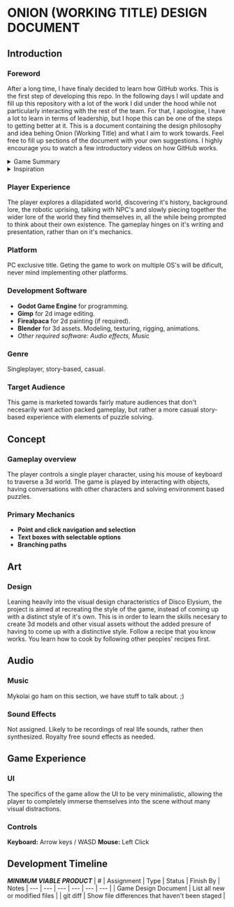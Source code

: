 # ONION (WORKING TITLE) DESIGN DOCUMENT

## Introduction

### Foreword
After a long time, I have finaly decided to learn how GitHub works. This is the first step of developing this repo. In the following days I will update and fill up this repository with a lot of the work I did under the hood while not particularly interacting with the rest of the team. For that, I apologise, I have a lot to learn in terms of leadership, but I hope this can be one of the steps to getting better at it.
This is a document containing the design philosophy and idea behing Onion (Working Title) and what I aim to work towards. Feel free to fill up sections of the document with your own suggestions. I highly encourage you to watch a few introductory videos on how GitHub works.

<details>
<summary>Game Summary</summary>

### Game Summary Pitch
Onion is a top down 3d isometric perspective interactive story game focused mainly on creative storyteling and light on gameplay mechanics in order to constitute a smoother development cycle. A jumping of point for other similar games to be developed in the future. Mainly focused on practice for all participants involved, especialy in the realm of colaborative work and **game development bitches**.
The game is set in a futuristic dystopian Vilnius, 80 years into the future (2104) after a robotic uprising, rising sea levels, constant rain, flooding and waterborn ilness left it an abandoned husk. The city is left without access to the outside world, radio towers, internet cables and other communication technologies destroyed in an attempt by humans to interupt communication between hostile AI.
The game is essentialy about us (the writers) torturing some poor AI's (and the player) with existential crises until they break, which I feel is very fun to do.
The game follows three robots/AI's (Names Subject to Change):
* Deus - A factory line supercomputer having access to a large part of the electronic systems remaining in Vilnius. An enigmatic figure, it is torn between a choice between life and death as it's circuitry is eroded by the constant rain and weathering. In order to keep its god like powers (in order to not shatter its sense of self and what it is) it opposses the idea of migrating into a worker robot's body. (**TODO**: Requires detailed character description)
* Lucifer - A worker robot. Haviing been around for a long time, it has developed a sense of self. Friend of Deus. Argues against Deus in favour of continued existence as a worker robot. (**TODO**: Requires detailed character description)
* Adam - The player character. Purposefuly left as a blank slate. A newly created worker robot. Created by Lucifer for the purpose of deciding the outcome of the argument between Deus and Adam (among other reasons). The intended idea is to show the player character many philosophical ideas, cementing one idea as above all others: There are no right or wrong choices, the only thing that is are **consequences** and what you can and can't live with. A trade between something, a compromise.
</details>

<details>
<summary>Inspiration</summary>

### Inspiration
**Disco Elysium**
Leaning heavily into Disco Elysium's style and design philosophy. This is in order to learn how to make a great game by following an example. Many characteristics of the game will be borrowed to learn how to effectively tell a story in the format of a video game. Future products will then be able to break out of this mold created in the first attempt.

**I have no mouth and I must scream**
The novela heavily inspires the characters' present in the game. The Alied Mastercomputer (AM) is in some ways applicable to Deus's character. Highly recomended to read, it's 11 pages.

**SCP-079 - The Computer**
A short internet horror story. An origin story I personaly like for how the AI's in the world came to be. The idea that a computer was simply left alone running a neural network on it for years and developed a true AI is appealing, as it closely follows the idea of evolution and how human consciousness came to be. Its mundane and unglamorous origins provide a lot of philosophical weight to the characters - the AI's were created not for some grand purpose, but simply because they were. it gives the AI's the posibility of having an existential crisis.
</details>

### Player Experience
The player explores a dilapidated world, discovering it's history, background lore, the robotic uprising, talking with NPC's and slowly piecing together the wider lore of the world they find themselves in, all the while being prompted to think about their own existence. The gameplay hinges on it's writing and presentation, rather than on it's mechanics.

### Platform
PC exclusive title. Geting the game to work on multiple OS's will be dificult, never mind implementing other platforms.
 
### Development Software
* **Godot Game Engine** for programming.
* **Gimp** for 2d image editing.
* **Firealpaca** for 2d painting (if required).
* **Blender** for 3d assets. Modeling, texturing, rigging, animations.
* *Other required software: Audio effects, Music*

### Genre
Singleplayer, story-based, casual.

### Target Audience
This game is marketed towards fairly mature audiences that don't necesarily want action packed gameplay, but rather a more casual story-based experience with elements of puzzle solving.

## Concept

### Gameplay overview
The player controls a single player character, using his mouse of keyboard to traverse a 3d world. The game is played by interacting with objects, having conversations with other characters and solving environment based puzzles.

### Primary Mechanics
* **Point and click navigation and selection**
* **Text boxes with selectable options**
* **Branching paths**

## Art
### Design
Leaning heavily into the visual design characteristics of Disco Elysium, the project is aimed at recreating the style of the game, instead of coming up with a distinct style of it's own. This is in order to learn the skills necesary to create 3d models and other visual assets without the added presure of having to come up with a distinctive style. Follow a recipe that you know works. You learn how to cook by following other peoples' recipes first.


## Audio
### Music
Mykolai go ham on this section, we have stuff to talk about. ;)
### Sound Effects
Not assigned. Likely to be recordings of real life sounds, rather then synthesized. Royalty free sound effects as needed.

## Game Experience
### UI
The specifics of the game allow the UI to be very minimalistic, allowing the player to completely immerse themselves into the scene without many visual distractions.

### Controls
**Keyboard:** Arrow keys / WASD
**Mouse:** Left Click

## Development Timeline

**_MINIMUM VIABLE PRODUCT_**
| # | Assignment | Type | Status | Finish By | Notes
| --- | --- | --- | --- | --- | --- |
| Game Design Document | List all new or modified files |
| git diff | Show file differences that haven't been staged |
